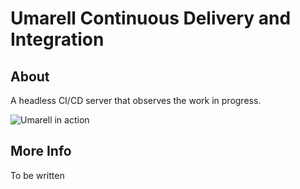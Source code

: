 # Umarell Continuous Delivery and Integration

## About

A headless CI/CD server that observes the work in progress.

![Umarell in action](https://raw.githubusercontent.com/dullgiulio/umarell-ci/master/docs/imgs/umarell.jpg)

## More Info

To be written
